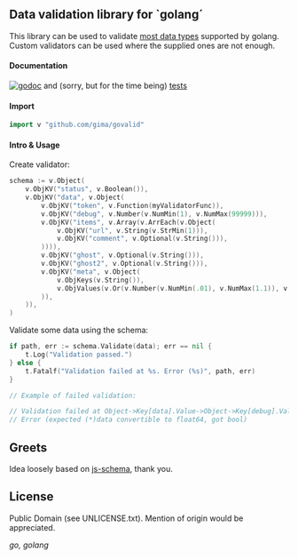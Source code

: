 ## Data validation library for `golang´

This library can be used to validate [most data types](https://godoc.org/github.com/gima/govalid) supported by golang. Custom validators can be used where the supplied ones are not enough.

#### Documentation

[![godoc](https://img.shields.io/badge/godoc-reference-5976b1.svg?style=flat-square)](https://godoc.org/github.com/gima/govalid) and (sorry, but for the time being) [tests](https://github.com/gima/govalid/tree/master/tests)

#### Import

```go
import v "github.com/gima/govalid"
```

#### Intro & Usage

Create validator:

```go
schema := v.Object(
	v.ObjKV("status", v.Boolean()),
	v.ObjKV("data", v.Object(
		v.ObjKV("token", v.Function(myValidatorFunc)),
		v.ObjKV("debug", v.Number(v.NumMin(1), v.NumMax(99999))),
		v.ObjKV("items", v.Array(v.ArrEach(v.Object(
			v.ObjKV("url", v.String(v.StrMin(1))),
			v.ObjKV("comment", v.Optional(v.String())),
		)))),
		v.ObjKV("ghost", v.Optional(v.String())),
		v.ObjKV("ghost2", v.Optional(v.String())),
		v.ObjKV("meta", v.Object(
			v.ObjKeys(v.String()),
			v.ObjValues(v.Or(v.Number(v.NumMin(.01), v.NumMax(1.1)), v.String())),
		)),
	)),
)
```

Validate some data using the schema:

```go
if path, err := schema.Validate(data); err == nil {
	t.Log("Validation passed.")
} else {
	t.Fatalf("Validation failed at %s. Error (%s)", path, err)
}
```

```go
// Example of failed validation:

// Validation failed at Object->Key[data].Value->Object->Key[debug].Value->Number.
// Error (expected (*)data convertible to float64, got bool)
```

## Greets
Idea loosely based on [js-schema](https://github.com/molnarg/js-schema), thank you.

## License

Public Domain (see UNLICENSE.txt). Mention of origin would be appreciated.

*go, golang*

